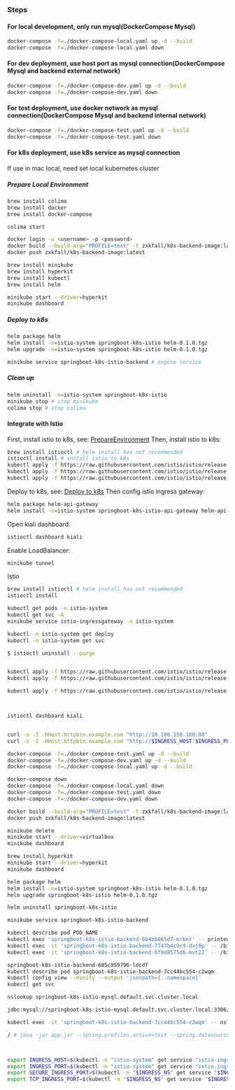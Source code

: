 ### Steps

#### For local development, only run mysql(DockerCompose Mysql)

```bash
docker-compose -f=./docker-compose-local.yaml up -d --build
docker-compose -f=./docker-compose-local.yaml down
```

#### For dev deployment, use host port as mysql connection(DockerCompose Mysql and backend external network)
```bash
docker-compose -f=./docker-compose-dev.yaml up -d --build
docker-compose -f=./docker-compose-dev.yaml down
```

#### For test deployment, use docker network as mysql connection(DockerCompose Mysql and backend internal network)

```bash
docker-compose -f=./docker-compose-test.yaml up -d --build
docker-compose -f=./docker-compose-test.yaml down
```

#### For k8s deployment, use k8s service as mysql connection

If use in mac local, need set local kubernetes cluster

##### Prepare Local Environment

```bash
brew install colima
brew install docker
brew install docker-compose

colima start

docker login -u <username> -p <password>
docker build --build-arg="PROFILE=test" -t zxkfall/k8s-backend-image:latest .
docker push zxkfall/k8s-backend-image:latest

brew install minikube
brew install hyperkit
brew install kubectl
brew install helm

minikube start --driver=hyperkit
minikube dashboard
```

##### Deploy to k8s

```bash
helm package helm
helm install -n=istio-system springboot-k8s-istio helm-0.1.0.tgz
helm upgrade -n=istio-system springboot-k8s-istio helm-0.1.0.tgz

minikube service springboot-k8s-istio-backend # expose service
```

##### Clean up

```bash
helm uninstall -n=istio-system springboot-k8s-istio
minikube stop # stop minikube
colima stop # stop colima

```

#### Integrate with Istio

First, install istio to k8s, see:
[PrepareEnvironment](./README.md#prepare-local-environment)
Then, install istio to k8s:
```bash
brew install istioctl # helm install has not recommended
istioctl install # install istio to k8s
kubectl apply -f https://raw.githubusercontent.com/istio/istio/release-1.20/samples/addons/grafana.yaml
kubectl apply -f https://raw.githubusercontent.com/istio/istio/release-1.20/samples/addons/prometheus.yaml
kubectl apply -f https://raw.githubusercontent.com/istio/istio/release-1.20/samples/addons/kiali.yaml # 图形化界面
```

Deploy to k8s, see:
[Deploy to k8s](./README.md#deploy-to-k8s)
Then config istio ingress gateway:
```bash
helm package helm-api-gateway
helm install -n=istio-system springboot-k8s-istio-api-gateway helm-api-gateway-0.1.0.tgz
```

Open kiali dashboard:
```bash
istioctl dashboard kiali
```

Enable LoadBalancer:
```bash
minikube tunnel
```










Istio

```bash
brew install istioctl # helm install has not recommended
istioctl install

kubectl get pods -n istio-system
kubectl get svc -A
minikube service istio-ingressgateway -n istio-system

kubectl -n istio-system get deploy
kubectl -n istio-system get svc

$ istioctl uninstall --purge


kubectl apply -f https://raw.githubusercontent.com/istio/istio/release-1.20/samples/addons/grafana.yaml
kubectl apply -f https://raw.githubusercontent.com/istio/istio/release-1.20/samples/addons/prometheus.yaml

kubectl apply -f https://raw.githubusercontent.com/istio/istio/release-1.20/samples/addons/kiali.yaml # 图形化界面



istioctl dashboard kiali


curl -s -I -HHost:httpbin.example.com "http://10.108.150.180:80"
curl -s -I -HHost:httpbin.example.com "http://$INGRESS_HOST:$INGRESS_PORT/status/200"
```


```bash
docker-compose -f=./docker-compose-test.yaml up -d --build
docker-compose -f=./docker-compose-dev.yaml up -d --build
docker-compose -f=./docker-compose-local.yaml up -d --build

docker-compose down
docker-compose -f=./docker-compose-local.yaml down
docker-compose -f=./docker-compose-test.yaml down
docker-compose -f=./docker-compose-dev.yaml down
```

```bash
docker build --build-arg="PROFILE=test" -t zxkfall/k8s-backend-image:latest .
docker push zxkfall/k8s-backend-image:latest

minikube delete
minikube start --driver=virtualbox
minikube dashboard

brew install hyperkit
minikube start --driver=hyperkit
minikube dashboard

helm package helm
helm install -n=istio-system springboot-k8s-istio helm-0.1.0.tgz
helm upgrade springboot-k8s-istio helm-0.1.0.tgz

helm uninstall springboot-k8s-istio

minikube service springboot-k8s-istio-backend

kubectl describe pod POD_NAME
kubectl exec 'springboot-k8s-istio-backend-6b4bb865d7-mrbnr' -- printenv
kubectl exec -it 'springboot-k8s-istio-backend-7747b4c9c9-dxj9p' -- /bin/bash
kubectl exec -it 'springboot-k8s-istio-backend-6f9d8575d6-mvt22' -- /bin/sh

springboot-k8s-istio-backend-685c959796-ldcdf
kubectl describe pod springboot-k8s-istio-backend-7cc44bc554-c2wqm
kubectl config view --minify --output 'jsonpath={..namespace}'
kubectl get svc

nslookup springboot-k8s-istio-mysql.default.svc.cluster.local

jdbc:mysql://springboot-k8s-istio-mysql.default.svc.cluster.local:3306/employee?useUnicode=true&characterEncoding=utf8&useSSL=false

kubectl exec -it 'springboot-k8s-istio-backend-7cc44bc554-c2wqm' -- nslookup springboot-k8s-istio-mysql.default.svc.cluster.local

/ # java -jar app.jar --spring.profiles.active=test --spring.datasource.url=jdbc:mysql://springboot-k8s-istio-mysql.default.svc.cluster.local:3306/employee?useUnicode=true&characterEncoding=utf8&useSSL=false



export INGRESS_HOST=$(kubectl -n "istio-system" get service "istio-ingressgateway" -o jsonpath='{.status.loadBalancer.ingress[0].ip}')
export INGRESS_PORT=$(kubectl -n "istio-system" get service "istio-ingressgateway" -o jsonpath='{.spec.ports[?(@.name=="http2")].port}')
export SECURE_INGRESS_PORT=$(kubectl -n "$INGRESS_NS" get service "$INGRESS_NAME" -o jsonpath='{.spec.ports[?(@.name=="https")].port}')
export TCP_INGRESS_PORT=$(kubectl -n "$INGRESS_NS" get service "$INGRESS_NAME" -o jsonpath='{.spec.ports[?(@.name=="tcp")].port}')

```